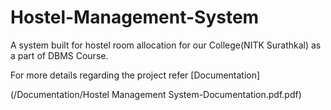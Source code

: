 # Hostel-Management-System

A system built for hostel room allocation for our College(NITK Surathkal) as a part of DBMS Course.

For more details regarding the project refer [Documentation]

(/Documentation/Hostel Management System-Documentation.pdf.pdf)

<!-- ### For more details regarding the tools used refer to "instruction_to_run.txt" and "requirements.txt" -->

